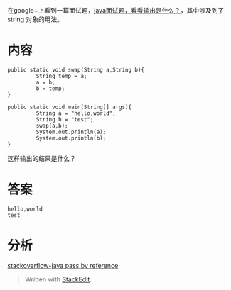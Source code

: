 在google+上看到一篇面试题，[java面试题，看看输出是什么？][1]，其中涉及到了string
对象的用法。

内容
=======
    public static void swap(String a,String b){
        	 String temp = a;
        	 a = b;
        	 b = temp;
    }
         
    public static void main(String[] args){
        	 String a = "hello,world";
        	 String b = "test";
        	 swap(a,b);
        	 System.out.println(a);
        	 System.out.println(b);
    }
这样输出的结果是什么？

答案
=======
    hello,world
    test

分析
========
[stackoverflow-java pass by reference][2]



> Written with [StackEdit](http://benweet.github.io/stackedit/).


  [1]: http://www.codelect.net/InterviewQuestions/Java%20Junior%20Level%20Test
  [2]: http://stackoverflow.com/questions/40480/is-java-pass-by-reference/40523#40523